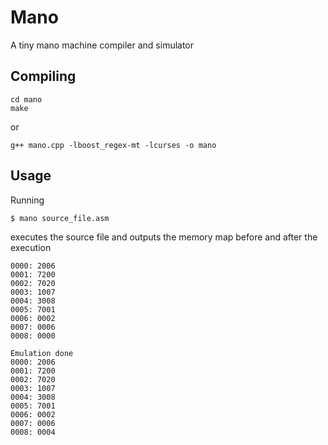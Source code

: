 Mano
====

A tiny mano machine compiler and simulator

Compiling
-------------

```
cd mano
make
```
or

```
g++ mano.cpp -lboost_regex-mt -lcurses -o mano
```

Usage
-------------

Running

```
$ mano source_file.asm
```

executes the source file and outputs the memory map before and after the execution

```
0000: 2006
0001: 7200
0002: 7020
0003: 1007
0004: 3008
0005: 7001
0006: 0002
0007: 0006
0008: 0000

Emulation done
0000: 2006
0001: 7200
0002: 7020
0003: 1007
0004: 3008
0005: 7001
0006: 0002
0007: 0006
0008: 0004
```
